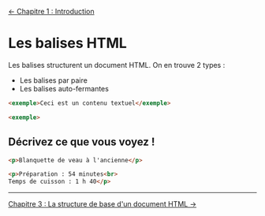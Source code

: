 [← Chapitre 1 : Introduction](001-chapitre-introduction.md)

Les balises HTML
===

Les balises structurent un document HTML. On en trouve 2 types :

- Les balises par paire
- Les balises auto-fermantes

```html
<exemple>Ceci est un contenu textuel</exemple>
```

```html
<exemple>
```

Décrivez ce que vous voyez !
---

```html
<p>Blanquette de veau à l'ancienne</p>

<p>Préparation : 54 minutes<br>
Temps de cuisson : 1 h 40</p>
```

---

[Chapitre 3 : La structure de base d'un document HTML →](003-chapitre-la-structure-de-base-dun-document-html.md)
